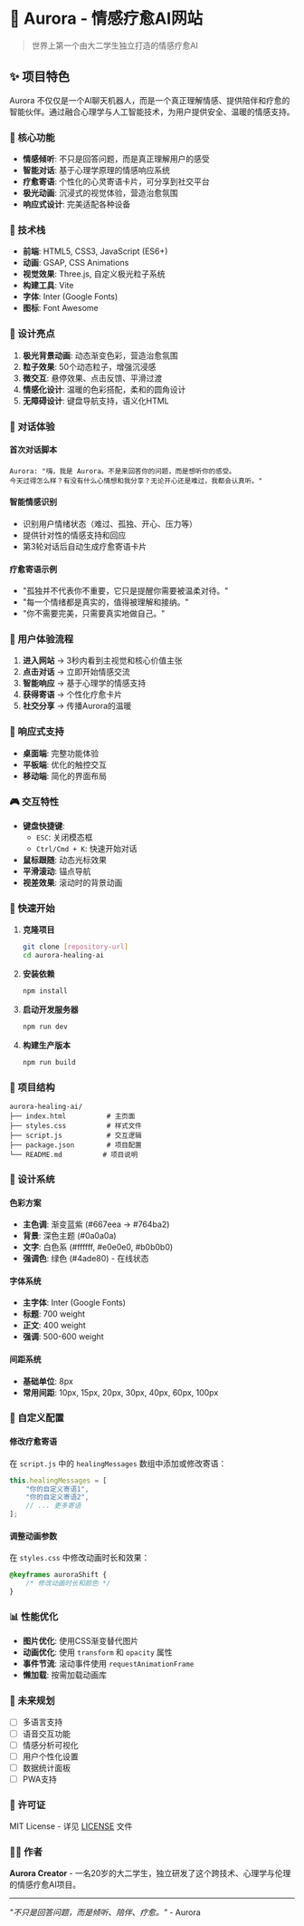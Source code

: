 # 🌌 Aurora - 情感疗愈AI网站

> 世界上第一个由大二学生独立打造的情感疗愈AI

## ✨ 项目特色

Aurora 不仅仅是一个AI聊天机器人，而是一个真正理解情感、提供陪伴和疗愈的智能伙伴。通过融合心理学与人工智能技术，为用户提供安全、温暖的情感支持。

### 🎯 核心功能

- **情感倾听**: 不只是回答问题，而是真正理解用户的感受
- **智能对话**: 基于心理学原理的情感响应系统
- **疗愈寄语**: 个性化的心灵寄语卡片，可分享到社交平台
- **极光动画**: 沉浸式的视觉体验，营造治愈氛围
- **响应式设计**: 完美适配各种设备

### 🚀 技术栈

- **前端**: HTML5, CSS3, JavaScript (ES6+)
- **动画**: GSAP, CSS Animations
- **视觉效果**: Three.js, 自定义极光粒子系统
- **构建工具**: Vite
- **字体**: Inter (Google Fonts)
- **图标**: Font Awesome

### 🎨 设计亮点

1. **极光背景动画**: 动态渐变色彩，营造治愈氛围
2. **粒子效果**: 50个动态粒子，增强沉浸感
3. **微交互**: 悬停效果、点击反馈、平滑过渡
4. **情感化设计**: 温暖的色彩搭配，柔和的圆角设计
5. **无障碍设计**: 键盘导航支持，语义化HTML

### 💬 对话体验

#### 首次对话脚本
```
Aurora: "嗨，我是 Aurora。不是来回答你的问题，而是想听你的感受。
今天过得怎么样？有没有什么心情想和我分享？无论开心还是难过，我都会认真听。"
```

#### 智能情感识别
- 识别用户情绪状态（难过、孤独、开心、压力等）
- 提供针对性的情感支持和回应
- 第3轮对话后自动生成疗愈寄语卡片

#### 疗愈寄语示例
- "孤独并不代表你不重要，它只是提醒你需要被温柔对待。"
- "每一个情绪都是真实的，值得被理解和接纳。"
- "你不需要完美，只需要真实地做自己。"

### 🎯 用户体验流程

1. **进入网站** → 3秒内看到主视觉和核心价值主张
2. **点击对话** → 立即开始情感交流
3. **智能响应** → 基于心理学的情感支持
4. **获得寄语** → 个性化疗愈卡片
5. **社交分享** → 传播Aurora的温暖

### 📱 响应式支持

- **桌面端**: 完整功能体验
- **平板端**: 优化的触控交互
- **移动端**: 简化的界面布局

### 🎮 交互特性

- **键盘快捷键**: 
  - `ESC`: 关闭模态框
  - `Ctrl/Cmd + K`: 快速开始对话
- **鼠标跟随**: 动态光标效果
- **平滑滚动**: 锚点导航
- **视差效果**: 滚动时的背景动画

### 🚀 快速开始

1. **克隆项目**
   ```bash
   git clone [repository-url]
   cd aurora-healing-ai
   ```

2. **安装依赖**
   ```bash
   npm install
   ```

3. **启动开发服务器**
   ```bash
   npm run dev
   ```

4. **构建生产版本**
   ```bash
   npm run build
   ```

### 📁 项目结构

```
aurora-healing-ai/
├── index.html          # 主页面
├── styles.css          # 样式文件
├── script.js           # 交互逻辑
├── package.json        # 项目配置
└── README.md          # 项目说明
```

### 🎨 设计系统

#### 色彩方案
- **主色调**: 渐变蓝紫 (#667eea → #764ba2)
- **背景**: 深色主题 (#0a0a0a)
- **文字**: 白色系 (#ffffff, #e0e0e0, #b0b0b0)
- **强调色**: 绿色 (#4ade80) - 在线状态

#### 字体系统
- **主字体**: Inter (Google Fonts)
- **标题**: 700 weight
- **正文**: 400 weight
- **强调**: 500-600 weight

#### 间距系统
- **基础单位**: 8px
- **常用间距**: 10px, 15px, 20px, 30px, 40px, 60px, 100px

### 🔧 自定义配置

#### 修改疗愈寄语
在 `script.js` 中的 `healingMessages` 数组中添加或修改寄语：

```javascript
this.healingMessages = [
    "你的自定义寄语1",
    "你的自定义寄语2",
    // ... 更多寄语
];
```

#### 调整动画参数
在 `styles.css` 中修改动画时长和效果：

```css
@keyframes auroraShift {
    /* 修改动画时长和颜色 */
}
```

### 📊 性能优化

- **图片优化**: 使用CSS渐变替代图片
- **动画优化**: 使用 `transform` 和 `opacity` 属性
- **事件节流**: 滚动事件使用 `requestAnimationFrame`
- **懒加载**: 按需加载动画库

### 🌟 未来规划

- [ ] 多语言支持
- [ ] 语音交互功能
- [ ] 情感分析可视化
- [ ] 用户个性化设置
- [ ] 数据统计面板
- [ ] PWA支持

### 📄 许可证

MIT License - 详见 [LICENSE](LICENSE) 文件

### 👨‍💻 作者

**Aurora Creator** - 一名20岁的大二学生，独立研发了这个跨技术、心理学与伦理的情感疗愈AI项目。

---

*"不只是回答问题，而是倾听、陪伴、疗愈。"* - Aurora
